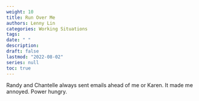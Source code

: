 ```yaml
---
weight: 10
title: Run Over Me
authors: Lenny Lin
categories: Working Situations
tags:
date: " "
description: 
draft: false
lastmod: "2022-08-02"
series: null
toc: true
---
```


Randy and Chantelle always sent emails ahead of me or Karen.  It made me annoyed.  Power hungry.


